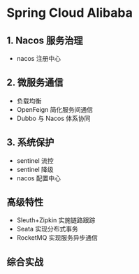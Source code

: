 # Spring Cloud Alibaba
## 1. Nacos 服务治理
- nacos 注册中心
## 2. 微服务通信
- 负载均衡
- OpenFeign 简化服务间通信
- Dubbo 与 Nacos 体系协同
## 3. 系统保护
- sentinel 流控
- sentinel 降级
- nacos 配置中心
## 高级特性
- Sleuth+Zipkin 实施链路跟踪
- Seata 实现分布式事务
- RocketMQ 实现服务异步通信

## 综合实战